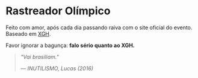 # Rastreador Olímpico

Feito com amor, após cada dia passando raiva com o site oficial do evento. Baseado em [XGH](https://gohorse.com.br/extreme-go-horse-xgh/). 

Favor ignorar a bagunça: **falo sério quanto ao XGH.**

> _"Vai brasiliam."_
>
> — <cite>INUTILISMO, Lucas (2016)</cite>